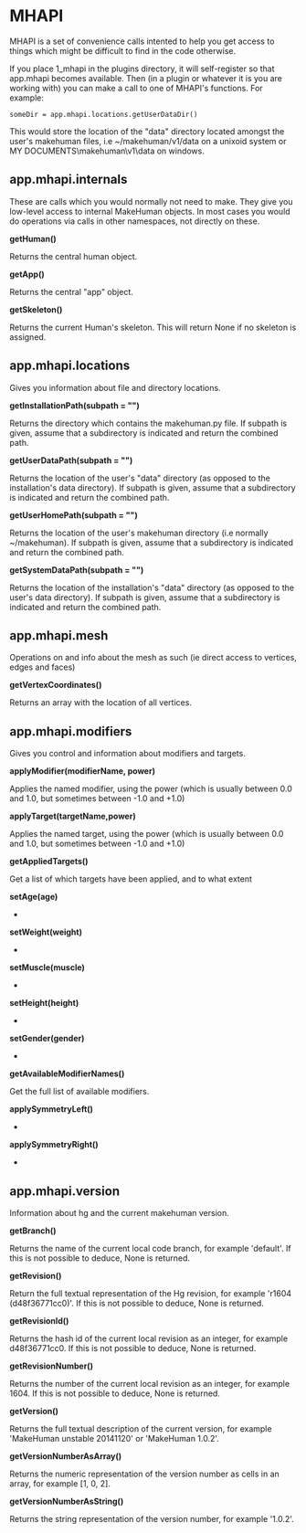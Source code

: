 # MHAPI

MHAPI is a set of convenience calls intented to help you get access to things which might be difficult to find in the code otherwise.

If you place 1_mhapi in the plugins directory, it will self-register so that app.mhapi becomes available. Then (in a plugin or whatever
it is you are working with) you can make a call to one of MHAPI's functions. For example:

    someDir = app.mhapi.locations.getUserDataDir()

This would store the location of the "data" directory located amongst the user's makehuman files, i.e ~/makehuman/v1/data on a unixoid
system or MY DOCUMENTS\makehuman\v1\data on windows. 

## app.mhapi.internals

These are calls which you would normally not need to make. They give you low-level access to internal MakeHuman objects. In most cases 
you would do operations via calls in other namespaces, not directly on these. 

**getHuman()**

Returns the central human object.

**getApp()**

Returns the central "app" object.

**getSkeleton()**

Returns the current Human's skeleton. This will return None if no skeleton is assigned.

## app.mhapi.locations

Gives you information about file and directory locations. 

**getInstallationPath(subpath = "")**

Returns the directory which contains the makehuman.py file. If subpath is given, assume that a subdirectory is indicated and return the combined path.

**getUserDataPath(subpath = "")**

Returns the location of the user's "data" directory (as opposed to the installation's data directory). If subpath is given, assume that a subdirectory is indicated and return the combined path.

**getUserHomePath(subpath = "")**

Returns the location of the user's makehuman directory (i.e normally ~/makehuman). If subpath is given, assume that a subdirectory is indicated and return the combined path.

**getSystemDataPath(subpath = "")**

Returns the location of the installation's "data" directory (as opposed to the user's data directory). If subpath is given, assume that a subdirectory is indicated and return the combined path.

## app.mhapi.mesh

Operations on and info about the mesh as such (ie direct access to vertices, edges and faces)

**getVertexCoordinates()**

Returns an array with the location of all vertices.

## app.mhapi.modifiers

Gives you control and information about modifiers and targets.

**applyModifier(modifierName, power)**

Applies the named modifier, using the power (which is usually between 0.0 and 1.0, but sometimes between -1.0 and +1.0)

**applyTarget(targetName,power)**

Applies the named target, using the power (which is usually between 0.0 and 1.0, but sometimes between -1.0 and +1.0)

**getAppliedTargets()**

Get a list of which targets have been applied, and to what extent

**setAge(age)**

-

**setWeight(weight)**

-

**setMuscle(muscle)**

-

**setHeight(height)**

-

**setGender(gender)**

-

**getAvailableModifierNames()**

Get the full list of available modifiers. 

**applySymmetryLeft()**

-

**applySymmetryRight()**

-

## app.mhapi.version

Information about hg and the current makehuman version.

**getBranch()**

Returns the name of the current local code branch, for example 'default'. If this is not possible to deduce, None is returned.

**getRevision()**

Return the full textual representation of the Hg revision, for example 'r1604 (d48f36771cc0)'. If this is not possible to deduce, None is returned.

**getRevisionId()**

Returns the hash id of the current local revision as an integer, for example d48f36771cc0. If this is not possible to deduce, None is returned.

**getRevisionNumber()**

Returns the number of the current local revision as an integer, for example 1604. If this is not possible to deduce, None is returned.

**getVersion()**

Returns the full textual description of the current version, for example 'MakeHuman unstable 20141120' or 'MakeHuman 1.0.2'.

**getVersionNumberAsArray()**

Returns the numeric representation of the version number as cells in an array, for example [1, 0, 2].

**getVersionNumberAsString()**

Returns the string representation of the version number, for example '1.0.2'.


